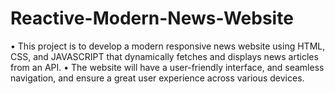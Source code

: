 # Reactive-Modern-News-Website
•	This project is to develop a modern responsive news website using HTML, CSS, and JAVASCRIPT that dynamically fetches and displays news articles from an API. 
•	The website will have a user-friendly interface, and seamless navigation, and ensure a great user experience across various devices.
